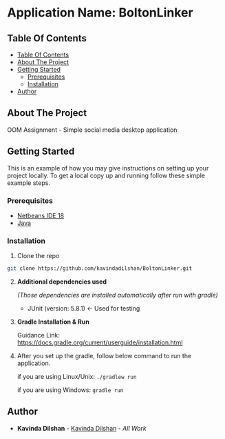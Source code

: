 # Application Name: BoltonLinker

## Table Of Contents
- [Table Of Contents](#table-of-contents)
- [About The Project](#about-the-project)
- [Getting Started](#getting-started)
  - [Prerequisites](#prerequisites)
  - [Installation](#installation)
- [Author](#author)
 
## About The Project

OOM Assignment - Simple social media desktop application

## Getting Started

This is an example of how you may give instructions on setting up your project locally.
To get a local copy up and running follow these simple example steps.

### Prerequisites
- [Netbeans IDE 18](https://netbeans.apache.org/download/nb18/)
- [Java](https://www.java.com/en/)

### Installation

1. Clone the repo

```sh
git clone https://github.com/kavindadilshan/BoltonLinker.git
```

2. **Additional dependencies used**

   _(Those dependencies are installed automatically after run with gradle)_

     * JUnit (version: 5.8.1) <- Used for testing

3. **Gradle Installation & Run**

      Guidance Link: https://docs.gradle.org/current/userguide/installation.html

4. After you set up the gradle, follow below command to run the application.

      if you are using Linux/Unix:    `./gradlew run`

      if you are using Windows:  `gradle run`

## Author

- **Kavinda Dilshan** - [Kavinda Dilshan](https://github.com/kavindadilshan) - _All Work_
